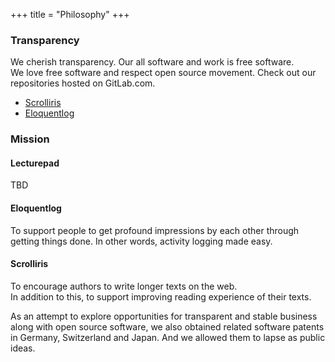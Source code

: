 +++
title = "Philosophy"
+++

### Transparency

We cherish transparency. Our all software and work is free software.  
We love free software and respect open source movement.
Check out our repositories hosted on GitLab.com.

* [Scrolliris](https://gitlab.com/scrolliris)
* [Eloquentlog](https://gitlab.com/eloquentlog)

### Mission

#### Lecturepad

TBD

#### Eloquentlog

To support people to get profound impressions by each other through getting things done.
In other words, activity logging made easy.

#### Scrolliris

To encourage authors to write longer texts on the web.  
In addition to this, to support improving reading experience of their texts.

As an attempt to explore opportunities for transparent and stable business along with open source software, we also obtained related software patents in Germany, Switzerland and Japan. And we allowed them to lapse as public ideas.
